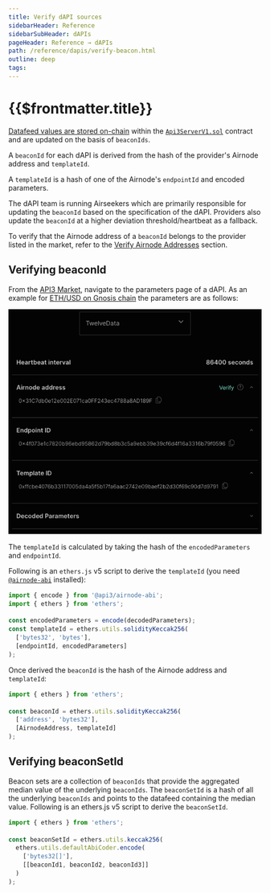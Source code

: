 ```yaml
---
title: Verify dAPI sources
sidebarHeader: Reference
sidebarSubHeader: dAPIs
pageHeader: Reference → dAPIs
path: /reference/dapis/verify-beacon.html
outline: deep
tags:
---
```


<PageHeader/>

<SearchHighlight/>

<FlexStartTag/>

# {{$frontmatter.title}}

[Datafeed values are stored on-chain](/reference/dapis/understand/#values-stored-on-chain)
within the
[`Api3ServerV1.sol`](https://github.com/api3dao/airnode-protocol-v1/tree/79b509f0e88a96fa4ea3cd576685051d37c9a504/contracts/api3-server-v1)
contract and are updated on the basis of `beaconIds`.

A `beaconId` for each dAPI is derived from the hash of the provider's Airnode
address and `templateId`.

A `templateId` is a hash of one of the Airnode's `endpointId` and encoded
parameters.

The dAPI team is running Airseekers which are primarily responsible for updating
the `beaconId` based on the specification of the dAPI. Providers also update the
`beaconId` at a higher deviation threshold/heartbeat as a fallback.

To verify that the Airnode address of a `beaconId` belongs to the provider
listed in the market, refer to the
[Verify Airnode Addresses](/reference/airnode/latest/developers/verify-airnode-addresses.md)
section.

## Verifying beaconId

From the [API3 Market](https://market.api3.org/dapis), navigate to the
parameters page of a dAPI. As an example for
[ETH/USD on Gnosis chain](https://market.api3.org/dapis/gnosis/ETH-USD/parameters)
the parameters are as follows:

<img src="./assets/images/dapi-parameters.png"/>

The `templateId` is calculated by taking the hash of the `encodedParameters` and
`endpointId`.

Following is an `ethers.js` v5 script to derive the `templateId` (you need
[`@airnode-abi`](/reference/airnode/latest/packages/airnode-abi.md) installed):

```javascript
import { encode } from '@api3/airnode-abi';
import { ethers } from 'ethers';

const encodedParameters = encode(decodedParameters);
const templateId = ethers.utils.solidityKeccak256(
  ['bytes32', 'bytes'],
  [endpointId, encodedParameters]
);
```

Once derived the `beaconId` is the hash of the Airnode address and `templateId`:

```javascript
import { ethers } from 'ethers';

const beaconId = ethers.utils.solidityKeccak256(
  ['address', 'bytes32'],
  [AirnodeAddress, templateId]
);
```

## Verifying beaconSetId

Beacon sets are a collection of `beaconIds` that provide the aggregated median
value of the underlying `beaconIds`. The `beaconSetId` is a hash of all the
underlying `beaconIds` and points to the datafeed containing the median value.
Following is an ethers.js v5 script to derive the `beaconSetId`.

```javascript
import { ethers } from 'ethers';

const beaconSetId = ethers.utils.keccak256(
  ethers.utils.defaultAbiCoder.encode(
    ['bytes32[]'],
    [[beaconId1, beaconId2, beaconId3]]
  )
);
```

<FlexEndTag/>

